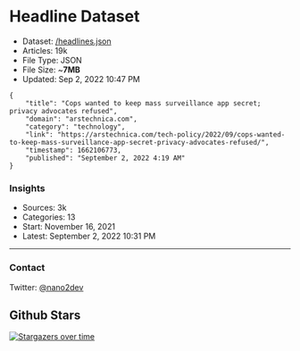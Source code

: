 # Headline Dataset

- Dataset: [/headlines.json](https://raw.githubusercontent.com/fwd/news/master/headlines.json) 
- Articles: 19k
- File Type: JSON
- File Size: ~**7MB**
- Updated: Sep 2, 2022 10:47 PM

```
{
    "title": "Cops wanted to keep mass surveillance app secret; privacy advocates refused",
    "domain": "arstechnica.com",
    "category": "technology",
    "link": "https://arstechnica.com/tech-policy/2022/09/cops-wanted-to-keep-mass-surveillance-app-secret-privacy-advocates-refused/",
    "timestamp": 1662106773,
    "published": "September 2, 2022 4:19 AM"
}
```

### Insights

- Sources: 3k
- Categories: 13
- Start: November 16, 2021
- Latest: September 2, 2022 10:31 PM

---

### Contact 

Twitter: [@nano2dev](https://twitter.com/nano2dev)

## Github Stars

[![Stargazers over time](https://starchart.cc/fwd/news.svg)](https://starchart.cc/fwd/news)
